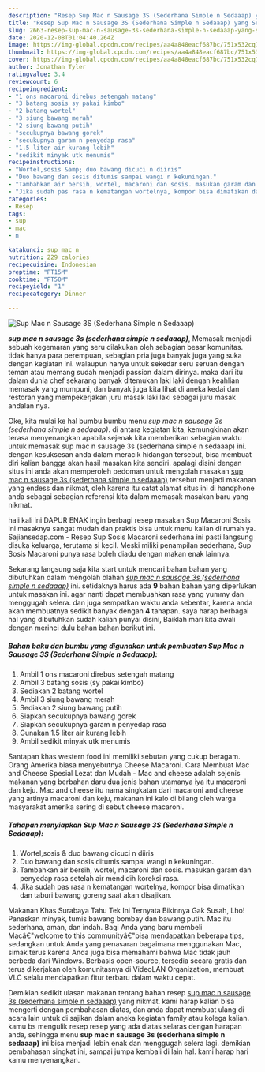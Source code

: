 ```yaml
---
description: "Resep Sup Mac n Sausage 3S (Sederhana Simple n Sedaaap) yang Sempurna"
title: "Resep Sup Mac n Sausage 3S (Sederhana Simple n Sedaaap) yang Sempurna"
slug: 2663-resep-sup-mac-n-sausage-3s-sederhana-simple-n-sedaaap-yang-sempurna
date: 2020-12-08T01:04:40.264Z
image: https://img-global.cpcdn.com/recipes/aa4a848eacf687bc/751x532cq70/sup-mac-n-sausage-3s-sederhana-simple-n-sedaaap-foto-resep-utama.jpg
thumbnail: https://img-global.cpcdn.com/recipes/aa4a848eacf687bc/751x532cq70/sup-mac-n-sausage-3s-sederhana-simple-n-sedaaap-foto-resep-utama.jpg
cover: https://img-global.cpcdn.com/recipes/aa4a848eacf687bc/751x532cq70/sup-mac-n-sausage-3s-sederhana-simple-n-sedaaap-foto-resep-utama.jpg
author: Jonathan Tyler
ratingvalue: 3.4
reviewcount: 6
recipeingredient:
- "1 ons macaroni direbus setengah matang"
- "3 batang sosis sy pakai kimbo"
- "2 batang wortel"
- "3 siung bawang merah"
- "2 siung bawang putih"
- "secukupnya bawang gorek"
- "secukupnya garam n penyedap rasa"
- "1.5 liter air kurang lebih"
- "sedikit minyak utk menumis"
recipeinstructions:
- "Wortel,sosis &amp; duo bawang dicuci n diiris"
- "Duo bawang dan sosis ditumis sampai wangi n kekuningan."
- "Tambahkan air bersih, wortel, macaroni dan sosis. masukan garam dan penyedap rasa setelah air mendidih koreksi rasa."
- "Jika sudah pas rasa n kematangan wortelnya, kompor bisa dimatikan dan taburi bawang goreng saat akan disajikan."
categories:
- Resep
tags:
- sup
- mac
- n

katakunci: sup mac n 
nutrition: 229 calories
recipecuisine: Indonesian
preptime: "PT15M"
cooktime: "PT50M"
recipeyield: "1"
recipecategory: Dinner

---
```



![Sup Mac n Sausage 3S (Sederhana Simple n Sedaaap)](https://img-global.cpcdn.com/recipes/aa4a848eacf687bc/751x532cq70/sup-mac-n-sausage-3s-sederhana-simple-n-sedaaap-foto-resep-utama.jpg)

<b><i>sup mac n sausage 3s (sederhana simple n sedaaap)</i></b>, Memasak menjadi sebuah kegemaran yang seru dilakukan oleh sebagian besar komunitas. tidak hanya para perempuan, sebagian pria juga banyak juga yang suka dengan kegiatan ini. walaupun hanya untuk sekedar seru seruan dengan teman atau memang sudah menjadi passion dalam dirinya. maka dari itu dalam dunia chef sekarang banyak ditemukan laki laki dengan keahlian memasak yang mumpuni, dan banyak juga kita lihat di aneka kedai dan restoran yang mempekerjakan juru masak laki laki sebagai juru masak andalan nya.

Oke, kita mulai ke hal bumbu bumbu menu <i>sup mac n sausage 3s (sederhana simple n sedaaap)</i>. di antara kegiatan kita, kemungkinan akan terasa menyenangkan apabila sejenak kita memberikan sebagian waktu untuk memasak sup mac n sausage 3s (sederhana simple n sedaaap) ini. dengan kesuksesan anda dalam meracik hidangan tersebut, bisa membuat diri kalian bangga akan hasil masakan kita sendiri. apalagi disini dengan situs ini anda akan memperoleh pedoman untuk mengolah masakan <u>sup mac n sausage 3s (sederhana simple n sedaaap)</u> tersebut menjadi makanan yang endess dan nikmat, oleh karena itu catat alamat situs ini di handphone anda sebagai sebagian referensi kita dalam memasak masakan baru yang nikmat.

haii kali ini DAPUR ENAK ingin berbagi resep masakan Sup Macaroni Sosis ini masaknya sangat mudah dan praktis bisa untuk menu kalian di rumah ya. Sajiansedap.com - Resep Sup Sosis Macaroni sederhana ini pasti langsung disuka keluarga, terutama si kecil. Meski miliki penampilan sederhana, Sup Sosis Macaroni punya rasa boleh diadu dengan makan enak lainnya.


Sekarang langsung saja kita start untuk mencari bahan bahan yang dibutuhkan dalam mengolah olahan <u><i>sup mac n sausage 3s (sederhana simple n sedaaap)</i></u> ini. setidaknya harus ada <b>9</b> bahan bahan yang diperlukan untuk masakan ini. agar nanti dapat membuahkan rasa yang yummy dan menggugah selera. dan juga sempatkan waktu anda sebentar, karena anda akan membuatnya sedikit banyak dengan <b>4</b> tahapan. saya harap berbagai hal yang dibutuhkan sudah kalian punyai disini, Baiklah mari kita awali dengan merinci dulu bahan bahan berikut ini.

<!--inarticleads1-->

##### Bahan baku dan bumbu yang digunakan untuk pembuatan Sup Mac n Sausage 3S (Sederhana Simple n Sedaaap):

1. Ambil 1 ons macaroni direbus setengah matang
1. Ambil 3 batang sosis (sy pakai kimbo)
1. Sediakan 2 batang wortel
1. Ambil 3 siung bawang merah
1. Sediakan 2 siung bawang putih
1. Siapkan secukupnya bawang gorek
1. Siapkan secukupnya garam n penyedap rasa
1. Gunakan 1.5 liter air kurang lebih
1. Ambil sedikit minyak utk menumis


Santapan khas western food ini memiliki sebutan yang cukup beragam. Orang Amerika biasa menyebutnya Cheese Macaroni. Cara Membuat Mac and Cheese Spesial Lezat dan Mudah - Mac and cheese adalah sejenis makanan yang berbahan daru dua jenis bahan utamanya iya itu macaroni dan keju. Mac and cheese itu nama singkatan dari macaroni and cheese yang artinya macaroni dan keju, makanan ini kalo di bilang oleh warga masyarakat amerika sering di sebut cheese macaroni. 

<!--inarticleads2-->

##### Tahapan menyiapkan Sup Mac n Sausage 3S (Sederhana Simple n Sedaaap):

1. Wortel,sosis &amp; duo bawang dicuci n diiris
1. Duo bawang dan sosis ditumis sampai wangi n kekuningan.
1. Tambahkan air bersih, wortel, macaroni dan sosis. masukan garam dan penyedap rasa setelah air mendidih koreksi rasa.
1. Jika sudah pas rasa n kematangan wortelnya, kompor bisa dimatikan dan taburi bawang goreng saat akan disajikan.


Makanan Khas Surabaya Tahu Tek Ini Ternyata Bikinnya Gak Susah, Lho! Panaskan minyak, tumis bawang bombay dan bawang putih. Mac itu sederhana, aman, dan indah. Bagi Anda yang baru membeli Macâ€&#34;welcome to this communityâ€&#34;bisa mendapatkan beberapa tips, sedangkan untuk Anda yang penasaran bagaimana menggunakan Mac, simak terus karena Anda juga bisa memahami bahwa Mac tidak jauh berbeda dari Windows. Berbasis open-source, tersedia secara gratis dan terus dikerjakan oleh komunitasnya di VideoLAN Organization, membuat VLC selalu mendapatkan fitur terbaru dalam waktu cepat. 

Demikian sedikit ulasan makanan tentang bahan resep <u>sup mac n sausage 3s (sederhana simple n sedaaap)</u> yang nikmat. kami harap kalian bisa mengerti dengan pembahasan diatas, dan anda dapat membuat ulang di acara lain untuk di sajikan dalam aneka kegiatan family atau kolega kalian. kamu bs mengulik resep resep yang ada diatas selaras dengan harapan anda, sehingga menu <b>sup mac n sausage 3s (sederhana simple n sedaaap)</b> ini bisa menjadi lebih enak dan menggugah selera lagi. demikian pembahasan singkat ini, sampai jumpa kembali di lain hal. kami harap hari kamu menyenangkan.
